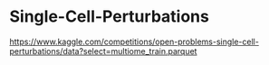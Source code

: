 # Single-Cell-Perturbations
https://www.kaggle.com/competitions/open-problems-single-cell-perturbations/data?select=multiome_train.parquet
